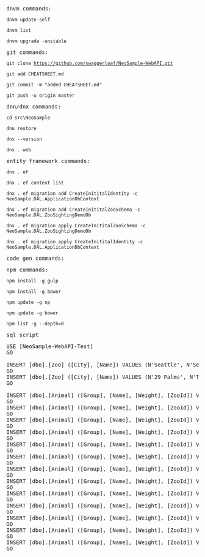 
<pre>dnvm commands:</pre>

<code>dnvm  update-self</code>

<code>dnvm  list</code>

<code>dnvm  upgrade -unstable</code>

<pre>git commands:</pre>

<code>git clone https://github.com/swaggerloaf/NeoSample-WebAPI.git</code>

<code>git add CHEATSHEET.md</code>

<code>git commit -m "added CHEATSHEET.md"</code>

<code>git push -u origin master</code>


<pre>dnn/dnx commands:</pre>

<code>cd src\NeoSample</code>

<code>dnu restore</code>

<code>dnx --version</code>

<code>dnx . web</code>

<pre>entity framework commands:</pre>

<code>dnx . ef</code>

<code>dnx . ef context list</code>

<code>dnx . ef migration add CreateInititalIdentity -c NeoSample.DAL.ApplicationDbContext</code>

<code>dnx . ef migration add CreateInititalZooSchema -c NeoSample.DAL.ZooSightingDemoDb</code>

<code>dnx . ef migration apply CreateInititalZooSchema -c NeoSample.DAL.ZooSightingDemoDb</code>

<code>dnx . ef migration apply CreateInititalIdentity -c NeoSample.DAL.ApplicationDbContext</code>

<pre>code gen commands:</pre>

<pre>npm commands:</pre>

<code>npm install -g gulp</code>

<code>npm install -g bower</code>

<code>npm update -g np</code>

<code>npm update -g bower</code>

<code>npm list -g --depth=0</code>


<pre>sql script</pre>

<pre>
USE [NeoSample-WebAPI-Test]
GO

INSERT [dbo].[Zoo] ([City], [Name]) VALUES (N'Seattle', N'Seattle Zoo')
GO
INSERT [dbo].[Zoo] ([City], [Name]) VALUES (N'29 Palms', N'The Desert Zoo')
GO

INSERT [dbo].[Animal] ([Group], [Name], [Weight], [ZooId]) VALUES (1, N'Salamander', 2.5, 1)
GO
INSERT [dbo].[Animal] ([Group], [Name], [Weight], [ZooId]) VALUES (1, N'Turtle, Musk', 6.5, 2)
GO
INSERT [dbo].[Animal] ([Group], [Name], [Weight], [ZooId]) VALUES (2, N'Whale', 1000, 2)
GO
INSERT [dbo].[Animal] ([Group], [Name], [Weight], [ZooId]) VALUES (2, N'Blackfish', 3, 2)
GO
INSERT [dbo].[Animal] ([Group], [Name], [Weight], [ZooId]) VALUES (2, N'Glassfish', 3, 1)
GO
INSERT [dbo].[Animal] ([Group], [Name], [Weight], [ZooId]) VALUES (2, N'Catfish', 7, 2)
GO
INSERT [dbo].[Animal] ([Group], [Name], [Weight], [ZooId]) VALUES (2, N'Carp', 6, 1)
GO
INSERT [dbo].[Animal] ([Group], [Name], [Weight], [ZooId]) VALUES (2, N'Trout', 3, 2)
GO
INSERT [dbo].[Animal] ([Group], [Name], [Weight], [ZooId]) VALUES (2, N'Herring', 2, 1)
GO
INSERT [dbo].[Animal] ([Group], [Name], [Weight], [ZooId]) VALUES (2, N'Lungfish', 5, 2)
GO
INSERT [dbo].[Animal] ([Group], [Name], [Weight], [ZooId]) VALUES (2, N'Mackerel', 3, 1)
GO
INSERT [dbo].[Animal] ([Group], [Name], [Weight], [ZooId]) VALUES (2, N'Cod', 4, 2)
GO
INSERT [dbo].[Animal] ([Group], [Name], [Weight], [ZooId]) VALUES (2, N'Prowfish', 3, 1)
GO
</pre>
